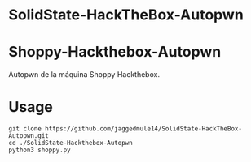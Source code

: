 # SolidState-HackTheBox-Autopwn
# Shoppy-Hackthebox-Autopwn
Autopwn de la máquina Shoppy Hackthebox.

# Usage
`git clone https://github.com/jaggedmule14/SolidState-HackTheBox-Autopwn.git` </br>
`cd ./SolidState-Hackthebox-Autopwn` </br>
`python3 shoppy.py`
